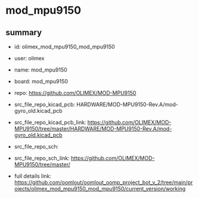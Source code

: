 # mod_mpu9150
 
## summary 
* id: olimex_mod_mpu9150_mod_mpu9150
* user: olimex
* name: mod_mpu9150
* board: mod_mpu9150
* repo: https://github.com/OLIMEX/MOD-MPU9150
* src_file_repo_kicad_pcb: HARDWARE/MOD-MPU9150-Rev.A/mod-gyro_old.kicad_pcb
* src_file_repo_kicad_pcb_link: https://github.com/OLIMEX/MOD-MPU9150/tree/master/HARDWARE/MOD-MPU9150-Rev.A/mod-gyro_old.kicad_pcb


* src_file_repo_sch: 
* src_file_repo_sch_link: https://github.com/OLIMEX/MOD-MPU9150/tree/master/
* full details link: https://github.com/oomlout/oomlout_oomp_project_bot_v_2/tree/main/projects/olimex_mod_mpu9150_mod_mpu9150/current_version/working  








